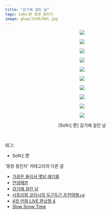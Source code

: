 ```yaml
---
title: "감기에 걸린 날"
tags: SoNと壱 동방_동인지
image: ghap/3240/001.jpg
---
```

<div class="article">
<p style="text-align: center; clear: none; float: none;"><img src="{{ site.nasurl }}/ghap/3240/001.jpg"/></p>
<p style="text-align: center; clear: none; float: none;"><img src="{{ site.nasurl }}/ghap/3240/002.jpg"/></p>
<p style="text-align: center; clear: none; float: none;"><img src="{{ site.nasurl }}/ghap/3240/003.jpg"/></p>
<p style="text-align: center; clear: none; float: none;"><img src="{{ site.nasurl }}/ghap/3240/004.jpg"/></p>
<p style="text-align: center; clear: none; float: none;"><img src="{{ site.nasurl }}/ghap/3240/005.jpg"/></p>
<p style="text-align: center; clear: none; float: none;"><img src="{{ site.nasurl }}/ghap/3240/006.jpg"/></p>
<p style="text-align: center; clear: none; float: none;"><img src="{{ site.nasurl }}/ghap/3240/007.jpg"/></p>
<p style="text-align: center; clear: none; float: none;"><img src="{{ site.nasurl }}/ghap/3240/008.jpg"/></p>
<p style="text-align: center; clear: none; float: none;"><img src="{{ site.nasurl }}/ghap/3240/009.jpg"/></p>
<p style="text-align: center; clear: none; float: none;"><img src="{{ site.nasurl }}/ghap/3240/010.jpg"/></p>
<p style="text-align: center; clear: none; float: none;">[SoNと壱] 감기에 걸린 날</p>
<p><br/></p>
</div><div class="tagTrail">
<p>태그: </p>
<ul>
<li>SoNと壱</li>
</ul>
</div><div class="another">
<p>'동방 동인지' 카테고리의 다른 글</p>
<ul>
<li><a href="/2017-05-15-ghap_3242">가끔은 둘이서 옛날 얘기를</a></li>
<li><a href="/2017-05-15-ghap_3241">안녕헤븐</a></li>
<li><a href="/2017-05-15-ghap_3240">감기에 걸린 날</a></li>
<li><a href="/2017-05-13-ghap_3239">사토리와 코이시의 두근두근 온천여행+α</a></li>
<li><a href="/2017-05-13-ghap_3238">4컷 만화 LIVE 환상향 4</a></li>
<li><a href="/2017-05-13-ghap_3237">Slow Snow Time</a></li>
</ul>
</div><div class="cb_module cb_fluid">
<div class="cb_wrt cb_profile">
</div><!-- commentList close -->
</div>